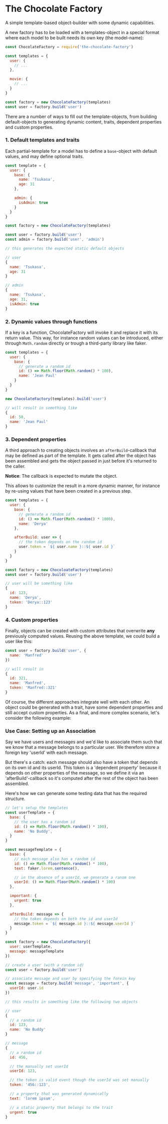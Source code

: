 # The Chocolate Factory

A simple template-based object-builder with some dynamic capabilities.

A new factory has to be loaded with a templates-object in a special format
where each model to be built needs its own key (the model-name):

```js
const ChocolateFactory = require('the-chocolate-factory')

const templates = {
  user: {
    // ...
  },

  movie: {
    // ...
  }
}

const factory = new ChocolateFactory(templates)
const user = factory.build('user')
```

There are a number of ways to fill out the template-objects, from building
default-objects to generating dynamic content, traits, dependent properties
and custom properties.

### 1. Default templates and traits

Each partial-template for a model has to define a `base`-object with
default values, and may define optional traits.

```js
const template = {
  user: {
    base: {
      name: 'Tsukasa',
      age: 31
    },

    admin: {
      isAdmin: true
    }
  }
}

const factory = new ChocolateFactory(templates)

const user = factory.build('user')
const admin = factory.build('user', 'admin')

// this generates the expected static default objects

// user
{
  name: 'Tsukasa',
  age: 31
}

// admin
{
  name: 'Tsukasa',
  age: 31,
  isAdmin: true
}
```

### 2. Dynamic values through functions

If a key is a function, ChocolateFactory will invoke it and replace it
with its return value. This way, for instance random values can be
introduced, either through `Math.random` directly or trough a third-party
library like faker.

```js
const templates = {
  user: {
    base: {
      // generate a random id
      id: () => Math.floor(Math.random() * 100),
      name: 'Jean Paul'
    }
  }
}

new ChocolateFactory(templates).build('user')

// will result in something like
{
  id: 50,
  name: 'Jean Paul'
}
```

### 3. Dependent properties

A third approach to creating objects involves an `afterBuild`-callback
that may be defined as part of the template. It gets called after the
object has been assembled and gets the object passed in just before it's
returned to the caller.

**Notice**: The callback is expected to mutate the object.

This allows to customize the result in a more dynamic manner,
for instance by re-using values that have been created in a previous step.

```js
const templates = {
  user: {
    base: {
      // generate a random id
      id: () => Math.floor(Math.random() * 1000),
      name: 'Derya'
    },

    afterBuild: user => {
      // the token depends on the random id
      user.token = `${ user.name }::${ user.id }`
    }
  }
}

const factory = new ChocoloateFactory(templates)
const user = factory.build('user')

// user will be something like
{
  id: 123,
  name: 'Derya',
  token: 'Derya::123'
}
```

### 4. Custom properties

Finally, objects can be created with custom attributes that overwrite
**any** previously computed values. Reusing the above template, we could
build a user like this:

```js
const user = factory.build('user', {
  name: 'Manfred'
})

// will result in
{
  id: 321,
  name: 'Manfred',
  token: 'Manfred::321'
}
```

Of course, the different approaches integrate well with each other. An
object could be generated with a trait, have some dependent properties
and still accept custom properties. As a final, and more complex scenario,
let's consider the following example:

### Use Case: Setting up an Association
Say we have users and messages and we'd like to associate them such
that we know that a message belongs to a particular user. We therefore
store a foreign key 'userId' with each message.

But there's a catch: each message should also have a token that depends on
its own id and its userId. This token is a 'dependent property' because
it depends on other properties of the message, so we define it via an
'afterBuild'-callback so it's computed after the rest of the object
has been assembled.

Here's how we can generate some testing data that has
the required structure.

```js
// let's setup the templates
const userTemplate = {
  base: {
    // the user has a random id
    id: () => Math.floor(Math.random() * 100),
    name: 'No Buddy',
  }
}

const messageTemplate = {
  base: {
    // each message also has a random id
    id: () => Math.floor(Math.random() * 100),
    text: faker.lorem.sentence(),

    // in the absence of a userId, we generate a ranom one
    userId: () => Math.floor(Math.random() * 100)
  },

  important: {
    urgent: true
  },

  afterBuild: message => {
    // the token depends on both the id and userId
    message.token = `${ message.id }::${ message.userId }`
  }
}

const factory = new ChocolateFactory({
  user: userTemplate,
  message: messageTemplate
})

// create a user (with a random id)
const user = factory.build('user')

// associate message and user by specifying the forein key
const message = factory.build('message', 'important', {
  userId: user.id
})

// this results in something like the following two objects

// user
{
  // a random id
  id: 123,
  name: 'No Buddy'
}

// message
{
  // a random id
  id: 456,

  // the manually set userId
  userId: 123,

  // the token is valid event though the userId was set manually
  token: '456::123',

  // a property that was generated dynamically
  text: 'lorem ipsum',

  // a static property that belongs to the trait
  urgent: true
}
```
